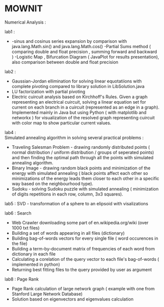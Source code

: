 # MOWNIT
Numerical Analysis :


lab1 : 

- -sinus and cosinus series expansion by comparison with java.lang.Math.sin() and java.lang.Math.cos()
-Partial Sums method ( comparing double and float precision , summing forward and backward )
-Logistic Map , Bifurcation Diagram ( JavaPlot for results presentation), also comparison between double and float precision

 

lab2 :

- Gaussian-Jordan ellimination for solving linear equotatiions with complete pivoting compared to library solution in LibSolution.java
- LU factorization with partial pivoting
- Electric cuircuit analysis based on Kirchhoff's Rules. Given a graph representing an electrical cuircuit, solving a linear equation set for current on each branch in a cuircuit (represented as an edge in a graph). Implemented mainly in Java but using Python ( with matplotlib and networkx ) for visualization of the resolved graph representing cuircuit with color map to show particular current values.



lab4 :   
Simulated annealing algorithm in solving several practical problems : 

- Traveling Salesman Problem - drawing randomly distributed points ( normal distribution / uniform distribution / groups of seperated points) and then finding the optimal path through all the points with simulated annealing algorithm.
- Binary Image - drawing random black points and minimization of the energy with simulated annealing ( black points affect each other so minimizations of the energy leads them closer to each other in a specific way based on the neighbourhood type).
- Sudoku - solving Sudoku puzzle with simulated annealing ( minimization of digits repetitions in each row, column, 3x3 squares).


lab5 :
SVD - transformation of a sphere to an elipsoid with visalizations


lab6 :
Search 
- Web Crawler downloading some part of en.wikipedia.org/wiki (over 1000 txt files)
- Building a set of words appearing in all files (dictionary)
- Building bag-of-words vectors for every single file ( word occurences in the file)
- Building a term-by-document matrix of frequencies of each word from dictionary in each file 
- Calculating a corelation of the query vector to each file's bag-of-words ( implemented in python)
- Returning best fitting files to the query provided by user as argument 


lab8 :
Page Rank 
- Page Rank calculation of large network graph ( example with one from Stanford Large Network Database)
- Solution based on eigenvectors and eigenvalues calculation

